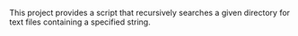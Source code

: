 This project provides a script that recursively searches a given directory for text files containing a specified string.